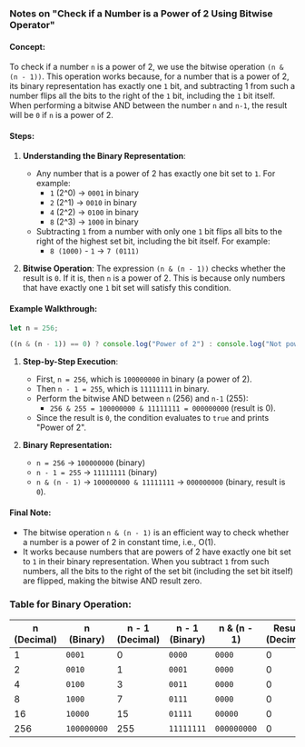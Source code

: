 ### Notes on "Check if a Number is a Power of 2 Using Bitwise Operator"

#### Concept:
To check if a number `n` is a power of 2, we use the bitwise operation `(n & (n - 1))`. This operation works because, for a number that is a power of 2, its binary representation has exactly one `1` bit, and subtracting 1 from such a number flips all the bits to the right of the `1` bit, including the `1` bit itself. When performing a bitwise AND between the number `n` and `n-1`, the result will be `0` if `n` is a power of 2.

#### Steps:

1. **Understanding the Binary Representation**:
   - Any number that is a power of 2 has exactly one bit set to `1`. For example:
     - `1` (2^0) → `0001` in binary
     - `2` (2^1) → `0010` in binary
     - `4` (2^2) → `0100` in binary
     - `8` (2^3) → `1000` in binary
   - Subtracting `1` from a number with only one `1` bit flips all bits to the right of the highest set bit, including the bit itself. For example:
     - `8 (1000)` - `1` → `7 (0111)`

2. **Bitwise Operation**:
   The expression `(n & (n - 1))` checks whether the result is `0`. If it is, then `n` is a power of 2. This is because only numbers that have exactly one `1` bit set will satisfy this condition.

#### Example Walkthrough:

```javascript
let n = 256;

((n & (n - 1)) == 0) ? console.log("Power of 2") : console.log("Not power of 2");
```

1. **Step-by-Step Execution**:
   - First, `n = 256`, which is `100000000` in binary (a power of 2).
   - Then `n - 1 = 255`, which is `11111111` in binary.
   - Perform the bitwise AND between `n` (256) and `n-1` (255):
     - `256 & 255 = 100000000 & 11111111 = 000000000` (result is 0).
   - Since the result is `0`, the condition evaluates to `true` and prints "Power of 2".

2. **Binary Representation:**
   - `n = 256` → `100000000` (binary)
   - `n - 1 = 255` → `11111111` (binary)
   - `n & (n - 1)` → `100000000 & 11111111` → `000000000` (binary, result is `0`).

#### Final Note:

- The bitwise operation `n & (n - 1)` is an efficient way to check whether a number is a power of 2 in constant time, i.e., O(1).
- It works because numbers that are powers of 2 have exactly one bit set to `1` in their binary representation. When you subtract `1` from such numbers, all the bits to the right of the set bit (including the set bit itself) are flipped, making the bitwise AND result zero.

### Table for Binary Operation:

| **n (Decimal)** | **n (Binary)** | **n - 1 (Decimal)** | **n - 1 (Binary)** | **n & (n - 1)** | **Result (Decimal)** |
|-----------------|----------------|---------------------|--------------------|-----------------|----------------------|
| 1               | `0001`          | 0                   | `0000`              | `0000`          | 0                    |
| 2               | `0010`          | 1                   | `0001`              | `0000`          | 0                    |
| 4               | `0100`          | 3                   | `0011`              | `0000`          | 0                    |
| 8               | `1000`          | 7                   | `0111`              | `0000`          | 0                    |
| 16              | `10000`         | 15                  | `01111`             | `00000`         | 0                    |
| 256             | `100000000`     | 255                 | `11111111`          | `000000000`     | 0                    |


